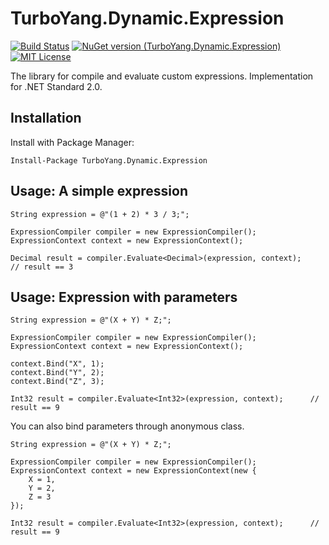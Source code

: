 # TurboYang.Dynamic.Expression
[![Build Status](https://vsrm.dev.azure.com/TurboYang-CN/_apis/public/Release/badge/b1f4b2d3-adc7-4170-8228-4d7cb73777cc/1/1)](https://vsrm.dev.azure.com/TurboYang-CN/_apis/public/Release/badge/b1f4b2d3-adc7-4170-8228-4d7cb73777cc/1/1) [![NuGet version (TurboYang.Dynamic.Expression)](https://img.shields.io/nuget/v/TurboYang.Dynamic.Expression.svg?style=flat)](https://www.nuget.org/packages/TurboYang.Dynamic.Expression/) [![MIT License](https://img.shields.io/badge/license-MIT-green.svg)](https://github.com/turboyang-cn/TurboYang.Dynamic.Expression/blob/master/LICENSE)

 The library for compile and evaluate custom expressions. Implementation for .NET Standard 2.0.

## Installation
Install with Package Manager:
```
Install-Package TurboYang.Dynamic.Expression
```

## Usage: A simple expression
``` CSharp
String expression = @"(1 + 2) * 3 / 3;";

ExpressionCompiler compiler = new ExpressionCompiler();
ExpressionContext context = new ExpressionContext();

Decimal result = compiler.Evaluate<Decimal>(expression, context);      // result == 3
```

## Usage: Expression with parameters
``` CSharp
String expression = @"(X + Y) * Z;";

ExpressionCompiler compiler = new ExpressionCompiler();
ExpressionContext context = new ExpressionContext();

context.Bind("X", 1);
context.Bind("Y", 2);
context.Bind("Z", 3);

Int32 result = compiler.Evaluate<Int32>(expression, context);      // result == 9
```
You can also bind parameters through anonymous class.
``` CSharp
String expression = @"(X + Y) * Z;";

ExpressionCompiler compiler = new ExpressionCompiler();
ExpressionContext context = new ExpressionContext(new {
    X = 1,
    Y = 2,
    Z = 3
});

Int32 result = compiler.Evaluate<Int32>(expression, context);      // result == 9
```
